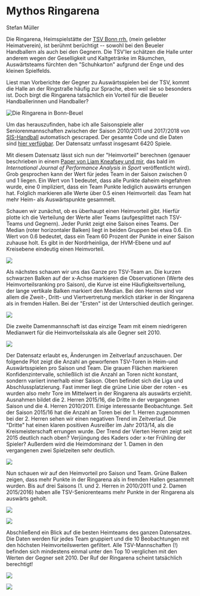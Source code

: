 Mythos Ringarena
================
Stefan Müller

Die Ringarena, Heimspielstätte der [TSV Bonn rrh.](http://tsv-bonn.de) (mein geliebter Heimatverein), ist berühmt berüchtigt -- sowohl bei den Beueler Handballern als auch bei den Gegnern. Die TSV'ler schätzen die Halle unter anderem wegen der Geselligkeit und Kaltgetränke im Räumchen, Auswärtsteams fürchten den "Schuhkarton" aufgrund der Enge und des kleinen Spielfelds.

Liest man Vorberichte der Gegner zu Auswärtsspielen bei der TSV, kommt die Halle an der Ringstraße häufig zur Sprache, eben weil sie so besonders ist. Doch birgt die Ringarena tatsächlich ein Vorteil für die Beueler Handballerinnen und Handballer?

![Die Ringarena in Bonn-Beuel](ringarena.jpg)

Um das herauszufinden, habe ich alle Saisonspiele aller Seniorenmannschaften zwischen der Saison 2010/2011 und 2017/2018 von [SIS-Handball](http://sis-handball.de) automatisch gescraped. Der gesamte Code und die Daten sind [hier verfügbar](https://github.com/stefan-mueller/ringarena). Der Datensatz umfasst insgesamt 6420 Spiele.

Mit diesem Datensatz lässt sich nun der "Heimvorteil" berechnen (genauer beschrieben in einem [Paper von Liam Kneafsey und mir](https://muellerstefan.net/papers/ijpas_kneafsey_mueller.pdf), das bald im *International Journal of Performance Analysis in Sport* veröffentlicht wird). Grob gesprochen kann der Wert für jedes Team in der Saison zwischen 0 und 1 liegen. Ein Wert von 1 bedeutet, dass alle Punkte daheim eingefahren wurde, eine 0 impliziert, dass ein Team Punkte lediglich auswärts errungen hat. Folglich markieren alle Werte über 0.5 einen Heimvorteil: das Team hat mehr Heim- als Auswärtspunkte gesammelt.

Schauen wir zunächst, ob es überhaupt einen Heimvorteil gibt. Hierfür plotte ich die Verteilung der Werte aller Teams (aufgesplittet nach TSV-Teams und Gegnern). Jeder Punkt zeigt eine Saison eines Teams. Der Median (roter horizontaler Balken) liegt in beiden Gruppen bei etwa 0.6. Ein Wert von 0.6 bedeutet, dass ein Team 60 Prozent der Punkte in einer Saison zuhause holt. Es gibt in der Nordrheinliga, der HVM-Ebene und auf Kreisebene eindeutig einen Heimvorteil.

![](ringarena_files/figure-markdown_github/unnamed-chunk-6-1.png)

Als nächstes schauen wir uns das Ganze pro TSV-Team an. Die kurzen schwarzen Balken auf der x-Achse markieren die Observationen (Werte des Heimvorteilsranking pro Saison), die Kurve ist eine Häufigkeitsverteilung, der lange vertikale Balken markiert den Median. Bei den Herren sind vor allem die Zweit-, Dritt- und Viertvertretung merklich stärker in der Ringarena als in fremden Hallen. Bei der "Ersten" ist der Unterschied deutlich geringer.

![](ringarena_files/figure-markdown_github/unnamed-chunk-9-1.png)

Die zweite Damenmannschaft ist das einzige Team mit einem niedrigeren Medianwert für die Heimvorteilsskala als alle Gegner seit 2010.

![](ringarena_files/figure-markdown_github/unnamed-chunk-10-1.png)

Der Datensatz erlaubt es, Änderungen im Zeitverlauf anzuschauen. Der folgende Plot zeigt die Anzahl an geworfenen TSV-Toren in Heim-und Auswärtsspielen pro Saison und Team. Die grauen Flächen markieren Konfidenzintervalle, schließlich ist die Anzahl an Toren nicht konstant, sondern variiert innerhalb einer Saison. Oben befindet sich die Liga und Abschlussplatzierung. Fast immer liegt die grüne Linie über der roten - es wurden also mehr Tore im Mittelwert in der Ringarena als auswärts erziehlt. Ausnahmen bildet die 2. Herren 2015/16, die Dritte in der vergangenen Saison und die 4. Herren 2010/2011. Einige interessante Beobachtunge. Seit der Saison 2015/16 hat die Anzahl an Toren bei der 1. Herren zugenommen bei der 2. Herren sehen wir einen negativen Trend im Zeitverlauf. Die "Dritte" hat einen klaren positiven Ausreißer im Jahr 2013/14, als die Kreismeisterschaft errungen wurde. Der Trend der Vierten Herren zeigt seit 2015 deutlich nach oben? Verjüngung des Kaders oder x-ter Frühling der Spieler? Außerdem wird die Heimdominanz der 1. Damen in den vergangenen zwei Spielzeiten sehr deutlich.

![](ringarena_files/figure-markdown_github/unnamed-chunk-11-1.png)

Nun schauen wir auf den Heimvorteil pro Saison und Team. Grüne Balken zeigen, dass mehr Punkte in der Ringarena als in fremden Hallen gesammelt wurden. Bis auf drei Saisons (1. und 2. Herren in 2010/2011 und 2. Damen 2015/2016) haben alle TSV-Seniorenteams mehr Punkte in der Ringarena als auswärts geholt.

![](ringarena_files/figure-markdown_github/unnamed-chunk-13-1.png)

![](ringarena_files/figure-markdown_github/unnamed-chunk-14-1.png)

Abschließend ein Blick auf die besten Heimteams des ganzen Datensatzes. Die Daten werden für jedes Team gruppiert und die 10 Beobachtungen mit den höchsten Heimvorteilswerten gefiltert. Alle TSV-Mannschaften (!) befinden sich mindestens einmal unter den Top 10 verglichen mit den Werten der Gegner seit 2010. Der Ruf der Ringarena scheint tatsächlich berechtigt!

![](ringarena_files/figure-markdown_github/unnamed-chunk-17-1.png)

![](ringarena_files/figure-markdown_github/unnamed-chunk-18-1.png)
